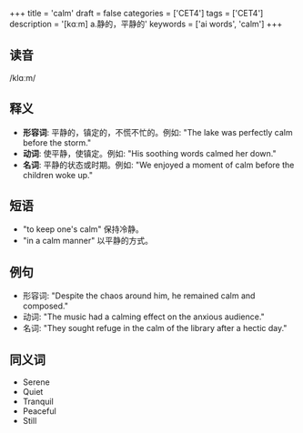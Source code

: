 +++
title = 'calm'
draft = false
categories = ['CET4']
tags = ['CET4']
description = '[kɑːm] a.静的，平静的'
keywords = ['ai words', 'calm']
+++

## 读音
/klɑːm/

## 释义
- **形容词**: 平静的，镇定的，不慌不忙的。例如: "The lake was perfectly calm before the storm."
- **动词**: 使平静，使镇定。例如: "His soothing words calmed her down."
- **名词**: 平静的状态或时期。例如: "We enjoyed a moment of calm before the children woke up."

## 短语
- "to keep one's calm" 保持冷静。
- "in a calm manner" 以平静的方式。

## 例句
- 形容词: "Despite the chaos around him, he remained calm and composed."
- 动词: "The music had a calming effect on the anxious audience."
- 名词: "They sought refuge in the calm of the library after a hectic day."

## 同义词
- Serene
- Quiet
- Tranquil
- Peaceful
- Still
